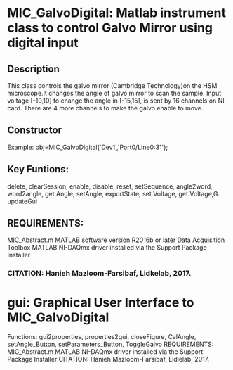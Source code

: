 # MIC_GalvoDigital: Matlab instrument class to control Galvo Mirror using digital input
## Description
This class controls the galvo mirror (Cambridge Technology)on the
HSM microscope.It changes the angle of galvo mirror to scan the
sample. Input voltage [-10,10] to change the angle in [-15,15],
is sent by 16 channels on NI card. There are 4 more
channels to make the galvo enable to move.
## Constructor
Example: obj=MIC_GalvoDigital('Dev1','Port0/Line0:31');
## Key Funtions:
delete, clearSession, enable, disable, reset, setSequence, angle2word, word2angle, get.Angle, setAngle, exportState, set.Voltage, get.Voltage,G. updateGui
## REQUIREMENTS:
MIC_Abstract.m
MATLAB software version R2016b or later
Data Acquisition Toolbox
MATLAB NI-DAQmx driver installed via the Support Package Installer
### CITATION: Hanieh Mazloom-Farsibaf, Lidkelab, 2017.
# gui: Graphical User Interface to MIC_GalvoDigital
Functions: gui2properties, properties2gui, closeFigure, CalAngle,
setAngle_Button, setParameters_Button, ToggleGalvo
REQUIREMENTS:
MIC_Abstract.m
MATLAB NI-DAQmx driver installed via the Support Package Installer
CITATION: Hanieh Mazloom-Farsibaf, Lidlelab, 2017.
